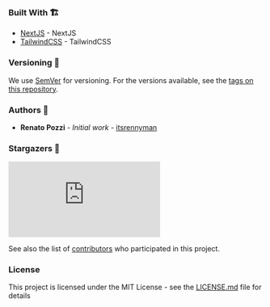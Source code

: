 ### Built With 🏗️

- [NextJS](https://nextjs.org/) - NextJS
- [TailwindCSS](https://tailwindcss.com/) - TailwindCSS

### Versioning 🚦

We use [SemVer](http://semver.org/) for versioning. For the versions available, see the [tags on this repository](https://github.com/itsrennyman/renatopozzi.me/tags).

### Authors 🙋

- **Renato Pozzi** - _Initial work_ - [itsrennyman](https://github.com/itsrennyman)

### Stargazers 🌟

[![Stargazers repo roster for itsrennyman/renatopozzi.me](https://reporoster.com/stars/itsrennyman/renatopozzi.me)](https://github.com/itsrennyman/renatopozzi.me/stargazers)

See also the list of [contributors](https://github.com/itsrennyman/renatopozzi.me/contributors) who participated in this project.

### License

This project is licensed under the MIT License - see the [LICENSE.md](LICENSE.md) file for details
